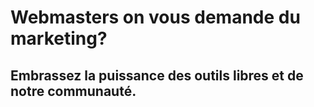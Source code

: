 # Webmasters on vous demande du marketing?
## Embrassez la puissance des outils libres et de notre communauté.
